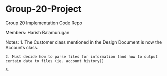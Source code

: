 # Group-20-Project
Group 20 Implementation Code Repo

Members:
    Harish Balamurugan
    



Notes:
    1. The Customer class mentioned in the Design Document is now the Accounts class. 

    2. Must decide how to parse files for information (and how to output certain data to files (ie. account history))

    3. 